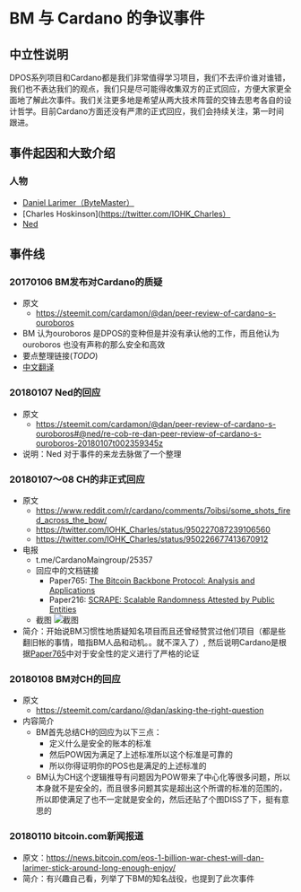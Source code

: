 # BM 与 Cardano 的争议事件

## 中立性说明
DPOS系列项目和Cardano都是我们非常值得学习项目，我们不去评价谁对谁错，我们也不表达我们的观点，我们只是尽可能得收集双方的正式回应，方便大家更全面地了解此次事件。我们关注更多地是希望从两大技术阵营的交锋去思考各自的设计哲学。目前Cardano方面还没有严肃的正式回应，我们会持续关注，第一时间跟进。



## 事件起因和大致介绍
### 人物
- [Daniel Larimer（ByteMaster）](https://steemit.com/@dan)
- [Charles Hoskinson](https://twitter.com/IOHK_Charles）
- [Ned](https://steemit.com/@ned) 

## 事件线

### 20170106 BM发布对Cardano的质疑
* 原文
  - https://steemit.com/cardamon/@dan/peer-review-of-cardano-s-ouroboros 
* BM 认为ouroboros 是DPOS的变种但是并没有承认他的工作，而且他认为ouroboros 也没有声称的那么安全和高效
* 要点整理链接(*TODO*)
* [中文翻译](https://github.com/DAGfans/TranStudy/edit/master/Events/BM-VS-ADA/peer-review-of-cardano-s-ouroboros.md)

 
### 20180107 Ned的回应
* 原文
  - https://steemit.com/cardamon/@dan/peer-review-of-cardano-s-ouroboros#@ned/re-cob-re-dan-peer-review-of-cardano-s-ouroboros-20180107t002359345z
* 说明：Ned 对于事件的来龙去脉做了一个整理

### 20180107～08 CH的非正式回应
* 原文
  - https://www.reddit.com/r/cardano/comments/7oibsi/some_shots_fired_across_the_bow/
  - https://twitter.com/IOHK_Charles/status/950227087239106560
  - https://twitter.com/IOHK_Charles/status/950226677413670912
* 电报
  - t.me/CardanoMaingroup/25357
  - 回应中的文档链接
      - Paper765: [The Bitcoin Backbone Protocol: Analysis and Applications](https://eprint.iacr.org/2014/765)
      - Paper216: [SCRAPE: Scalable Randomness Attested by Public Entities](https://eprint.iacr.org/2017/216)
   - 截图 ![截图](https://i.imgur.com/7bfqKDI.png)
* 简介：开始说BM习惯性地质疑知名项目而且还曾经赞赏过他们项目（都是些翻旧帐的事情，暗指BM人品和动机。。就不深入了）, 然后说明Cardano是根据[Paper765](https://eprint.iacr.org/2014/765)中对于安全性的定义进行了严格的论证


### 20180108 BM对CH的回应
* 原文
  - https://steemit.com/cardano/@dan/asking-the-right-question
* 内容简介
   - BM首先总结CH的回应为以下三点：
      - 定义什么是安全的账本的标准
      - 然后POW因为满足了上述标准所以这个标准是可靠的
      - 所以你得证明你的POS也是满足的上述标准的
    - BM认为CH这个逻辑推导有问题因为POW带来了中心化等很多问题，所以本身就不是安全的，而且很多问题其实是超出这个所谓的标准的范围的，所以即使满足了也不一定就是安全的，然后还贴了个图DISS了下，挺有意思的

### 20180110 bitcoin.com新闻报道
* 原文：https://news.bitcoin.com/eos-1-billion-war-chest-will-dan-larimer-stick-around-long-enough-enjoy/
* 简介：有兴趣自己看，列举了下BM的知名战役，也提到了此次事件

